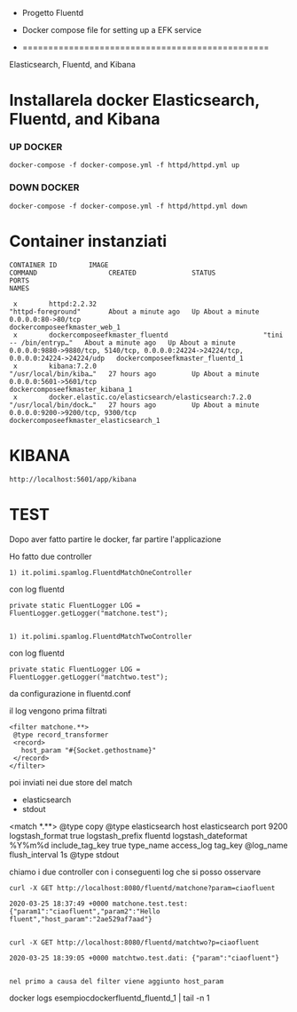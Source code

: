  - Progetto Fluentd 
 
 
 - Docker compose file for setting up a EFK service
 - ================================================
 
 Elasticsearch, Fluentd, and Kibana
 

 
 
 
 # Installarela docker Elasticsearch, Fluentd, and Kibana
                      
 
 ### UP DOCKER 
 
    docker-compose -f docker-compose.yml -f httpd/httpd.yml up
 
 

 ### DOWN DOCKER

 
    docker-compose -f docker-compose.yml -f httpd/httpd.yml down
 
 
 # Container instanziati
    
    CONTAINER ID        IMAGE                                                 COMMAND                  CREATED              STATUS              PORTS                                                                                  NAMES
     
     x        httpd:2.2.32                                          "httpd-foreground"       About a minute ago   Up About a minute   0.0.0.0:80->80/tcp                                                                     dockercomposeefkmaster_web_1
     x        dockercomposeefkmaster_fluentd                        "tini -- /bin/entryp…"   About a minute ago   Up About a minute   0.0.0.0:9880->9880/tcp, 5140/tcp, 0.0.0.0:24224->24224/tcp, 0.0.0.0:24224->24224/udp   dockercomposeefkmaster_fluentd_1
     x        kibana:7.2.0                                          "/usr/local/bin/kiba…"   27 hours ago         Up About a minute   0.0.0.0:5601->5601/tcp                                                                 dockercomposeefkmaster_kibana_1
     x        docker.elastic.co/elasticsearch/elasticsearch:7.2.0   "/usr/local/bin/dock…"   27 hours ago         Up About a minute   0.0.0.0:9200->9200/tcp, 9300/tcp                                                       dockercomposeefkmaster_elasticsearch_1
        
 # KIBANA
    
    
    http://localhost:5601/app/kibana
    

 # TEST
 
 Dopo aver fatto partire le docker, far partire l'applicazione
 
 Ho fatto due controller
 
    1) it.polimi.spamlog.FluentdMatchOneController
    
   con log fluentd
   
    private static FluentLogger LOG = FluentLogger.getLogger("matchone.test"); 
    
    
    1) it.polimi.spamlog.FluentdMatchTwoController
    
   con log fluentd
   
    private static FluentLogger LOG = FluentLogger.getLogger("matchtwo.test"); 
    
 
  da configurazione in  fluentd.conf
  
  il log vengono prima filtrati
 
    <filter matchone.**>
     @type record_transformer
     <record>
       host_param "#{Socket.gethostname}"
     </record>
    </filter>
   
 
 poi inviati nei due store del match 
 - elasticsearch
 - stdout
 
 
 <match *.**>
   @type copy
   <store>
     @type elasticsearch
     host elasticsearch
     port 9200
     logstash_format true
     logstash_prefix fluentd
     logstash_dateformat %Y%m%d
     include_tag_key true
     type_name access_log
     tag_key @log_name
     flush_interval 1s
   </store>
   <store>
     @type stdout
   </store>
 </match>
 
 chiamo i due controller con i conseguenti log che si posso osservare
 
 
    curl -X GET http://localhost:8080/fluentd/matchone?param=ciaofluent
   
    2020-03-25 18:37:49 +0000 matchone.test.test: {"param1":"ciaofluent","param2":"Hello fluent","host_param":"2ae529af7aad"}
   
   
    curl -X GET http://localhost:8080/fluentd/matchtwo?p=ciaofluent
   
    2020-03-25 18:39:05 +0000 matchtwo.test.dati: {"param":"ciaofluent"}
 
  
    nel primo a causa del filter viene aggiunto host_param
 

   
   
 docker logs esempiocdockerfluentd_fluentd_1 | tail -n 1
 
 
  
  
  